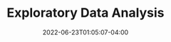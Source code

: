 ---
title: "Exploratory Data Analysis"
description: ""
lead: ""
date: 2022-06-23T01:05:07-04:00
lastmod: 2022-06-23T01:05:07-04:00
draft: false
images: []
menu:
  code:
    parent: ""
weight: 20
toc: true
---
